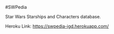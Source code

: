 #SWPedia

Star Wars Starships and Characters database.

Heroku Link: https://swpedia-igd.herokuapp.com/